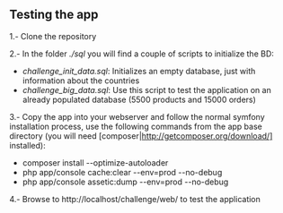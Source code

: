 Testing the app
---------------

1.- Clone the repository

2.- In the folder *./sql* you will find a couple of scripts to initialize the BD:
* *challenge_init_data.sql*: Initializes an empty database, just with information about the countries
* *challenge_big_data.sql*: Use this script to test the application on an already populated database (5500 products and 15000 orders)

3.- Copy the app into your webserver and follow the normal symfony installation process, use the following commands from the app base directory (you will need [composer|http://getcomposer.org/download/] installed):
* composer install --optimize-autoloader
* php app/console cache:clear --env=prod --no-debug
* php app/console assetic:dump --env=prod --no-debug

4.- Browse to http://localhost/challenge/web/ to test the application 
